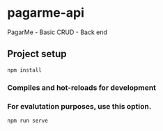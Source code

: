# pagarme-api
PagarMe - Basic CRUD - Back end

## Project setup
```
npm install
```

### Compiles and hot-reloads for development
### For evalutation purposes, use this option.
```
npm run serve
```
